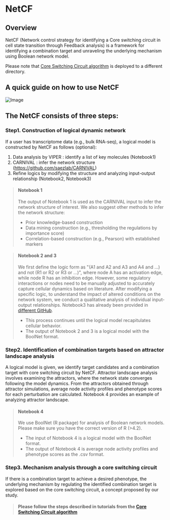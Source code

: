 # NetCF

## Overview
NetCF (Network control strategy for identifying a Core switching circuit in cell state transition through Feedback analysis) is a framework for identifying a combination target and unraveling the underlying mechanism using Boolean network model.

Please note that [Core Switching Circuit algorithm](https://github.com/yena2bell/CoreSwitchingCircuit) is deployed to a different directory.

## A quick guide on how to use NetCF
![Image](https://github.com/user-attachments/assets/567097ab-d651-4fe6-b11d-dea7d8e7dfb2)

## The NetCF consists of three steps: 
### **Step1. Construction of logical dynamic network**

If a user has transcriptome data (e.g., bulk RNA-seq), a logical model is constructed by NetCF as follows (optional):
1.	Data analysis by VIPER : identify a list of key molecules (Notebook1) 
2.	CARNIVAL : infer the network structure (https://github.com/saezlab/CARNIVAL)
3.	Refine logics by modifying the structure and analyzing input-output relationship (Notebook2, Notebook3)

> #### Notebook 1
> The output of Notebook 1 is used as the CARNIVAL input to infer the network structure of interest.
> We also suggest other methods to infer the network structure:
> - Prior knowledge-based construction
> - Data mining construction (e.g., thresholding the regulations by importance score)
> - Correlation-based construction (e.g., Pearson) with established markers

> #### Notebook 2 and 3
> We first define the logic form as "(A1 and A2 and A3 and A4 and ...) and not (R1 or R2 or R3 or ...)", where node A has an activation edge, while node R has an inhibition edge. However, some regulatory interactions or nodes need to be  manually adjusted to accurately capture cellular dynamics based on literature. After modifying a specific logic, to understand the impact of altered conditions on the network system, we conduct a qualitative analysis of individual input-output relationships. Notebook3 has already been provided in [different GitHub](https://github.com/namheee/rEMT). 
> - This process continues until the logical model recapitulates cellular behavior. 
> - The output of Notebook 2 and 3 is a logical model with the BoolNet format.

### **Step2. Identification of combination targets based on attractor landscape analysis**
A logical model is given, we identify target candidates and a combination target with core switching circuit by NetCF. Attractor landscape analysis involves examining the attractors, where the network state converges following the model dynamics. From the attractors obtained through attractor simulations, average node activity profiles and phenotype scores for each perturbation are calculated. Notebook 4 provides an example of analyzing attractor landscape.

> #### Notebook 4
> We use BoolNet (R package) for analysis of Boolean network models. Please make sure you have the correct version of R (>4.2).
> - The input of Notebook 4 is a logical model with the BoolNet format. 
> - The output of Notebook 4 is average node activity profiles and phenotype scores as the .csv format.

### **Step3. Mechanism analysis through a core switching circuit**
If there is a combination target to achieve a desired phenotype, the underlying mechanism by regulating the identified combination target is explored based on the core switching circuit, a concept proposed by our study.

> #### Please follow the steps described in tutorials from the [Core Switching Circuit algorithm](https://github.com/yena2bell/CoreSwitchingCircuit)

